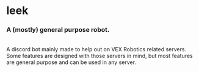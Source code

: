 # leek
### A (mostly) general purpose robot.
\
A discord bot mainly made to help out on VEX Robotics related servers. Some features are designed with those servers in mind, but most features are general purpose and can be used in any server.